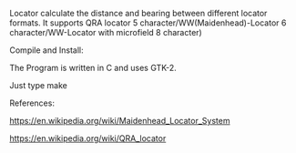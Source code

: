 Locator calculate the distance and bearing between different locator formats.
It supports QRA locator 5 character/WW(Maidenhead)-Locator 6 character/WW-Locator with microfield 8 character)

Compile and  Install:

The Program is written in C and uses GTK-2. 

Just type make


References:

https://en.wikipedia.org/wiki/Maidenhead_Locator_System

https://en.wikipedia.org/wiki/QRA_locator
